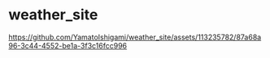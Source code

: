 # weather_site

https://github.com/YamatoIshigami/weather_site/assets/113235782/87a68a96-3c44-4552-be1a-3f3c16fcc996
